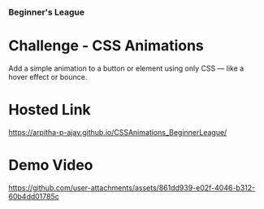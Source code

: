 ### Beginner's League

# Challenge - CSS Animations
Add a simple animation to a button or element using only CSS — like a hover effect or bounce.

# Hosted Link
https://arpitha-p-ajay.github.io/CSSAnimations_BeginnerLeague/

# Demo Video
https://github.com/user-attachments/assets/861dd939-e02f-4046-b312-60b4dd01785c

